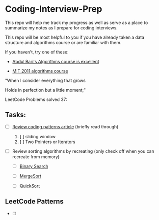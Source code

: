 # Coding-Interview-Prep

This repo will help me track my progress as well as serve as a place to summarize my notes as I prepare for coding interviews. 

This repo will be most helpful to you if you have already taken a data structure and algorithms course or are familiar with them.

If you haven't, try one of these:

- [Abdul Bari's Algorithms course is excellent](https://www.youtube.com/playlist?list=PLDN4rrl48XKpZkf03iYFl-O29szjTrs_O)

- [MIT 2011 algorithms course](https://www.youtube.com/watch?v=HtSuA80QTyo&list=PLUl4u3cNGP61Oq3tWYp6V_F-5jb5L2iHb&index=2&t=0s)

"When I consider everything that grows

Holds in perfection but a little moment;"

LeetCode Problems solved 37:

## Tasks:
- [ ] [Review coding patterns article](https://hackernoon.com/14-patterns-to-ace-any-coding-interview-question-c5bb3357f6ed) (briefly read through)
  1. [ ] sliding window
  2. [ ] Two Pointers or Iterators

- [ ] Review sorting algorithms by recreating (only check off when you can recreate from memory)
  - [ ] [Binary Search](https://www.youtube.com/watch?v=C2apEw9pgtw)
  - [ ] [MergeSort](https://www.youtube.com/watch?v=mB5HXBb_HY8)
  - [ ] [QuickSort](https://www.youtube.com/watch?v=7h1s2SojIRw)




## LeetCode Patterns
- [ ]

